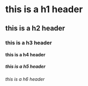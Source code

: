 # this is a h1 header
## this is a h2 header 
### this is a h3 header 
#### this is a h4 header 
##### this is a h5 header 
###### this is a h6 header
